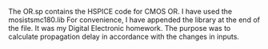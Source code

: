 The OR.sp contains the HSPICE code for CMOS OR.
I have used the mosistsmc180.lib
For convenience, I have appended the library at the end of the file.
It was my Digital Electronic homework.
The purpose was to calculate propagation delay in accordance with the changes in inputs.